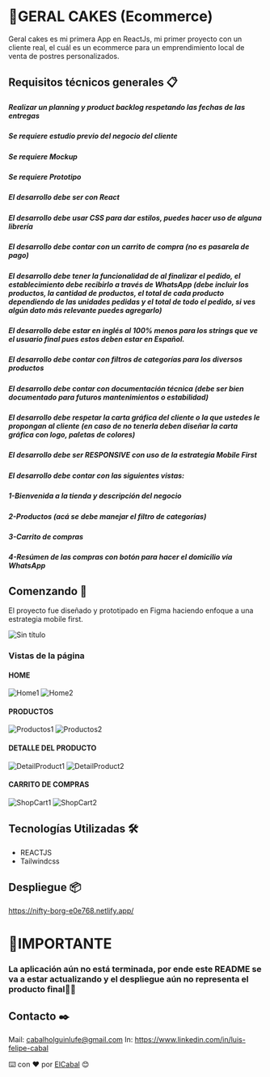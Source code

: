 # :cupcake:GERAL CAKES (Ecommerce)

Geral cakes es mi primera App en ReactJs, mi primer proyecto con un cliente real, el cuál es un ecommerce para un emprendimiento local de venta de postres personalizados.

## Requisitos técnicos generales 📋
##### Realizar un planning y product backlog respetando las fechas de las entregas
##### Se requiere estudio previo del negocio del cliente
##### Se requiere Mockup
##### Se requiere Prototipo
##### El desarrollo debe ser con React
##### El desarrollo debe usar CSS para dar estilos, puedes hacer uso de alguna librería
##### El desarrollo debe contar con un carrito de compra (no es pasarela de pago)
##### El desarrollo debe tener la funcionalidad de al finalizar el pedido, el establecimiento debe recibirlo a través de WhatsApp (debe incluir los productos, la cantidad de productos, el total de cada producto dependiendo de las unidades pedidas y el total de todo el pedido, si ves algún dato más relevante puedes agregarlo)
##### El desarrollo debe estar en inglés al 100% menos para los strings que ve el usuario final pues estos deben estar en Español.
##### El desarrollo debe contar con filtros de categorías para los diversos productos
##### El desarrollo debe contar con documentación técnica (debe ser bien documentado para futuros mantenimientos o estabilidad)
##### El desarrollo debe respetar la carta gráfica del cliente o la que ustedes le propongan al cliente (en caso de no tenerla deben diseñar la carta gráfica con logo, paletas de colores)
##### El desarrollo debe ser RESPONSIVE con uso de la estrategia Mobile First
##### El desarrollo debe contar con las siguientes vistas:
##### 1-Bienvenida a la tienda y descripción del negocio
##### 2-Productos (acá se debe manejar el filtro de categorías)
##### 3-Carrito de compras
##### 4-Resúmen de las compras con botón para hacer el domicilio vía WhatsApp

## Comenzando 🚀

El proyecto fue diseñado y prototipado en Figma haciendo enfoque a una estrategia mobile first.

![Sin título](https://user-images.githubusercontent.com/91229815/158513187-5babcd61-831e-4536-888a-8b4a8ea94cc1.png)

### Vistas de la página 

#### HOME
![Home1](https://user-images.githubusercontent.com/91229815/158516425-2af85523-0b9a-483b-98c7-1d0f1551f844.png)
![Home2](https://user-images.githubusercontent.com/91229815/158516439-19d860ac-e1e5-4511-9690-99d37ccaffc9.png)
#### PRODUCTOS
![Productos1](https://user-images.githubusercontent.com/91229815/158516486-40ebd69e-366b-4d09-ac18-15c1900239ab.png)
![Productos2](https://user-images.githubusercontent.com/91229815/158516504-db43eab7-8649-4d00-b045-5c23b88ece0d.png)
#### DETALLE DEL PRODUCTO
![DetailProduct1](https://user-images.githubusercontent.com/91229815/158516566-0898fcb6-bc62-418c-9eec-ea0f06e9ef3a.png)
![DetailProduct2](https://user-images.githubusercontent.com/91229815/158516575-b9657438-37cd-4473-bcda-2dcce268f1f3.png)
#### CARRITO DE COMPRAS
![ShopCart1](https://user-images.githubusercontent.com/91229815/158516607-92e93477-9003-4702-9622-f0ecd8aff382.png)
![ShopCart2](https://user-images.githubusercontent.com/91229815/158516617-15a8366d-0097-45c4-b348-df2602192e8d.png)

## Tecnologías Utilizadas 🛠️

* REACTJS
* Tailwindcss
## Despliegue 📦

https://nifty-borg-e0e768.netlify.app/

# :red_circle:IMPORTANTE
### La aplicación aún no está terminada, por ende este README se va a estar actualizando y el despliegue aún no representa el producto final:hammer::hammer:

## Contacto ✒️

Mail: cabalholguinlufe@gmail.com
In: https://www.linkedin.com/in/luis-felipe-cabal


⌨️ con ❤️ por [ElCabal](https://github.com/ElCabal) 😊
